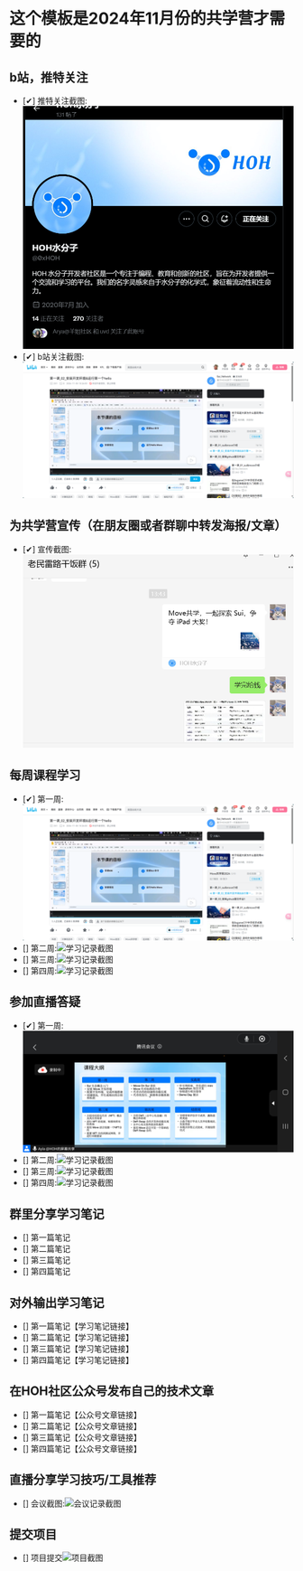# 这个模板是2024年11月份的共学营才需要的

## b站，推特关注

- [✔] 推特关注截图: ![关注截图](./images/推特关注HOH.jpg)
- [✔] b站关注截图: ![关注截图](./images/b站关注图.jpg)

## 为共学营宣传（在朋友圈或者群聊中转发海报/文章）

- [✔] 宣传截图:![宣传截图](./images/sui宣传图.png)

## 每周课程学习

- [✔] 第一周:![学习记录截图](./images/b站关注图.jpg)
- [] 第二周:![学习记录截图](./images/你的图片地址)
- [] 第三周:![学习记录截图](./images/你的图片地址)
- [] 第四周:![学习记录截图](./images/你的图片地址)

## 参加直播答疑

- [✔] 第一周:![学习记录截图](./images/11.5开营直播会议截图.jpg)
- [] 第二周:![学习记录截图](./images/你的图片地址)
- [] 第三周:![学习记录截图](./images/你的图片地址)
- [] 第四周:![学习记录截图](./images/你的图片地址)

## 群里分享学习笔记

- [] 第一篇笔记
- [] 第二篇笔记
- [] 第三篇笔记
- [] 第四篇笔记

## 对外输出学习笔记

- [] 第一篇笔记【学习笔记链接】
- [] 第二篇笔记【学习笔记链接】
- [] 第三篇笔记【学习笔记链接】
- [] 第四篇笔记【学习笔记链接】

## 在HOH社区公众号发布自己的技术文章

- [] 第一篇笔记【公众号文章链接】
- [] 第二篇笔记【公众号文章链接】
- [] 第三篇笔记【公众号文章链接】
- [] 第四篇笔记【公众号文章链接】

## 直播分享学习技巧/工具推荐

- [] 会议截图:![会议记录截图](./images/你的图片地址)

## 提交项目

- [] 项目提交![项目截图](./images/你的图片地址)


